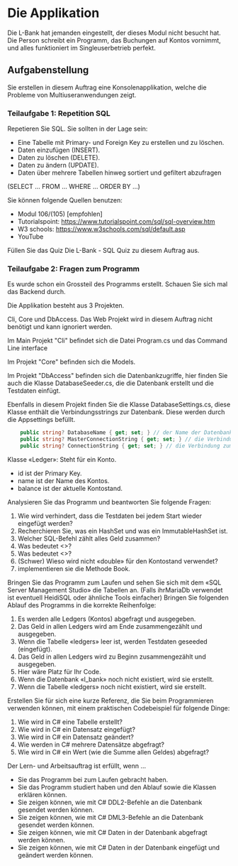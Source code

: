 # Die Applikation

Die L-Bank hat jemanden eingestellt, der dieses Modul nicht besucht hat. Die
Person schreibt ein Programm, das Buchungen auf Kontos vornimmt, und alles
funktioniert im Singleuserbetrieb perfekt.

## Aufgabenstellung
Sie erstellen in diesem Auftrag eine Konsolenapplikation, welche die Probleme
von Multiuseranwendungen zeigt.

### Teilaufgabe 1: Repetition SQL
Repetieren Sie SQL. Sie sollten in der Lage sein:
- Eine Tabelle mit Primary- und Foreign Key zu erstellen und zu löschen.
- Daten einzufügen (INSERT).
- Daten zu löschen (DELETE).
- Daten zu ändern (UPDATE).
- Daten über mehrere Tabellen hinweg sortiert und gefiltert abzufragen

(SELECT … FROM … WHERE … ORDER BY …)

Sie können folgende Quellen benutzen:
- Modul 106/(105) [empfohlen]
- Tutorialspoint: https://www.tutorialspoint.com/sql/sql-overview.htm
- W3 schools: https://www.w3schools.com/sql/default.asp
- YouTube

Füllen Sie das Quiz Die L-Bank - SQL Quiz zu diesem Auftrag aus.

### Teilaufgabe 2: Fragen zum Programm
Es wurde schon ein Grossteil des Programms erstellt. Schauen Sie sich mal das Backend durch.

Die Applikation besteht aus 3 Projekten. 

Cli, Core und DbAccess. Das Web Projekt wird in diesem Auftrag nicht benötigt und kann ignoriert werden.

Im Main Projekt "Cli" befindet sich die Datei Program.cs und das Command Line interface


Im Projekt "Core" befinden sich die Models.

Im Projekt "DbAccess" befinden sich die Datenbankzugriffe, hier finden Sie auch die Klasse DatabaseSeeder.cs, die die Datenbank erstellt und die Testdaten einfügt.

Ebenfalls in diesem Projekt finden Sie die Klasse DatabaseSettings.cs, diese Klasse enthält die Verbindungsstrings zur Datenbank. Diese werden durch die Appsettings befüllt.
```csharp
    public string? DatabaseName { get; set; } // der Name der Datenbank
    public string? MasterConnectionString { get; set; } // die Verbindung zum Datenbank Server, wenn die Datenbank noch nicht existiert
    public string? ConnectionString { get; set; } // die Verbindung zum Datenbank Server, wenn die Datenbank erstellt wurde
```

Klasse «Ledger»: Steht für ein Konto.
- id ist der Primary Key.
- name ist der Name des Kontos.
- balance ist der aktuelle Kontostand.

Analysieren Sie das Programm und beantworten Sie folgende Fragen:
1. Wie wird verhindert, dass die Testdaten bei jedem Start wieder eingefügt
werden?
2. Recherchieren Sie, was ein HashSet und was ein ImmutableHashSet ist.
3. Welcher SQL-Befehl zählt alles Geld zusammen?
4. Was bedeutet <<Property>>?
5. Was bedeutet <<Readonly>>?
6. (Schwer) Wieso wird nicht «double» für den Kontostand verwendet?
7. implementieren sie die Methode Book.


Bringen Sie das Programm zum Laufen und sehen Sie sich mit dem «SQL Server
Management Studio» die Tabellen an. (Falls ihrMariaDb verwendet ist eventuell HeidiSQL oder ähnliche Tools einfacher)
Bringen Sie folgenden Ablauf des Programms in die korrekte Reihenfolge:
1. Es werden alle Ledgers (Kontos) abgefragt und ausgegeben.
2. Das Geld in allen Ledgers wird am Ende zusammengezählt und ausgegeben.
3. Wenn die Tabelle «ledgers» leer ist, werden Testdaten geseeded (eingefügt).
4. Das Geld in allen Ledgers wird zu Beginn zusammengezählt und ausgegeben.
5. Hier wäre Platz für Ihr Code.
6. Wenn die Datenbank «l_bank» noch nicht existiert, wird sie erstellt.
7. Wenn die Tabelle «ledgers» noch nicht existiert, wird sie erstellt.

Erstellen Sie für sich eine kurze Referenz, die Sie beim Programmieren
verwenden können, mit einem praktischen Codebeispiel für folgende Dinge:
1. Wie wird in C# eine Tabelle erstellt?
2. Wie wird in C# ein Datensatz eingefügt?
3. Wie wird in C# ein Datensatz geändert?
4. Wie werden in C# mehrere Datensätze abgefragt?
5. Wie wird in C# ein Wert (wie die Summe allen Geldes) abgefragt?

Der Lern- und Arbeitsauftrag ist erfüllt, wenn …
- Sie das Programm bei zum Laufen gebracht haben.
- Sie das Programm studiert haben und den Ablauf sowie die Klassen erklären können.
- Sie zeigen können, wie mit C# DDL2-Befehle an die Datenbank gesendet werden können.
- Sie zeigen können, wie mit C# DML3-Befehle an die Datenbank gesendet werden können.
- Sie zeigen können, wie mit C# Daten in der Datenbank abgefragt werden können.
- Sie zeigen können, wie mit C# Daten in der Datenbank eingefügt und geändert werden können.
